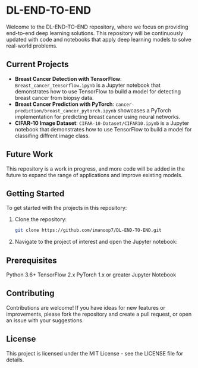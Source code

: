 # DL-END-TO-END

Welcome to the DL-END-TO-END repository, where we focus on providing end-to-end deep learning solutions. This repository will be continuously updated with code and notebooks that apply deep learning models to solve real-world problems.

## Current Projects

- **Breast Cancer Detection with TensorFlow**: `Breast_cancer_tensorflow.ipynb` is a Jupyter notebook that demonstrates how to use TensorFlow to build a model for detecting breast cancer from biopsy data.
- **Breast Cancer Prediction with PyTorch**: `cancer-prediction/breast_cancer_pytorch.ipynb` showcases a PyTorch implementation for predicting breast cancer using neural networks.
- **CIFAR-10 Image Dataset**: `CIFAR-10-Dataset/CIFAR10.ipynb` is a Jupyter notebook that demonstrates how to use TensorFlow to build a model for classifing diffrent image class.

## Future Work

This repository is a work in progress, and more code will be added in the future to expand the range of applications and improve existing models.

## Getting Started

To get started with the projects in this repository:

1. Clone the repository:
   ```bash
   git clone https://github.com/imanoop7/DL-END-TO-END.git
2. Navigate to the project of interest and open the Jupyter notebook:
## Prerequisites
Python 3.6+ 
TensorFlow 2.x
PyTorch 1.x or greater
Jupyter Notebook
## Contributing
Contributions are welcome! If you have ideas for new features or improvements, please fork the repository and create a pull request, or open an issue with your suggestions.

## License
This project is licensed under the MIT License - see the LICENSE file for details.
